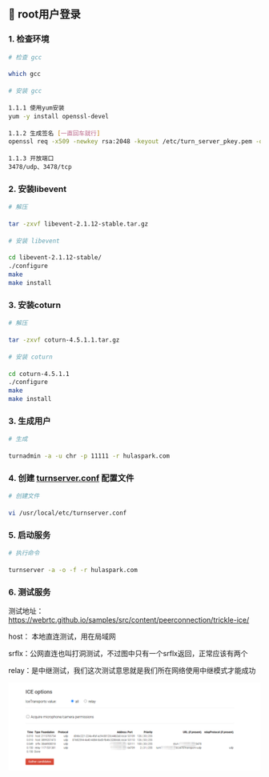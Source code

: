 ## 📝 root用户登录

### 1. 检查环境

```bash
# 检查 gcc

which gcc

# 安装 gcc

1.1.1 使用yum安装
yum -y install openssl-devel

1.1.2 生成签名 [一直回车就行]
openssl req -x509 -newkey rsa:2048 -keyout /etc/turn_server_pkey.pem -out /etc/turn_server_cert.pem -days 99999 -nodes

1.1.3 开放端口
3478/udp、3478/tcp
```

### 2. 安装libevent

```bash
# 解压

tar -zxvf libevent-2.1.12-stable.tar.gz

# 安装 libevent

cd libevent-2.1.12-stable/
./configure
make
make install

```


### 3. 安装coturn

```bash
# 解压

tar -zxvf coturn-4.5.1.1.tar.gz

# 安装 coturn

cd coturn-4.5.1.1
./configure
make
make install

```

### 3. 生成用户

```bash
# 生成

turnadmin -a -u chr -p 11111 -r hulaspark.com
```

### 4. 创建 [turnserver.conf](turn/turnserver.conf) 配置文件

```bash
# 创建文件

vi /usr/local/etc/turnserver.conf
```

### 5. 启动服务

```bash
# 执行命令

turnserver -a -o -f -r hulaspark.com
```

### 6. 测试服务
测试地址：https://webrtc.github.io/samples/src/content/peerconnection/trickle-ice/

host： 本地直连测试，用在局域网

srflx：公网直连也叫打洞测试，不过图中只有一个srflx返回，正常应该有两个

relay：是中继测试，我们这次测试意思就是我们所在网络使用中继模式才能成功

![img_13.png](../image/img_13.png)